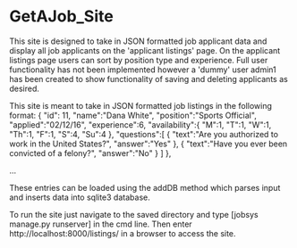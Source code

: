 # GetAJob_Site

This site is designed to take in JSON formatted job applicant data and display all job applicants on the 'applicant listings' page. On the applicant listings page users can sort by position type and experience. Full user functionality has not been implemented however a 'dummy' user admin1 has been created to show functionality of saving and deleting applicants as desired. 

This site is meant to take in JSON formatted job listings in the following format:
{
       "id": 11,
       "name":"Dana White",
       "position":"Sports Official",
       "applied":"02/12/16",
       "experience":6,
       "availability":{
          "M":1,
          "T":1,
          "W":1,
          "Th":1,
          "F":1,
          "S":4,
          "Su":4
       },
       "questions":[
          {
             "text":"Are you authorized to work in the United States?",
             "answer":"Yes"
          },
          {
             "text":"Have you ever been convicted of a felony?",
             "answer":"No"
          }
       ]
    },
    
 ...
 
 These entries can be loaded using the addDB method which parses input and inserts data into sqlite3 database.
 
 To run the site just navigate to the saved directory and type [jobsys manage.py runserver] in the cmd line. Then enter http://localhost:8000/listings/ in a browser to access the site. 
